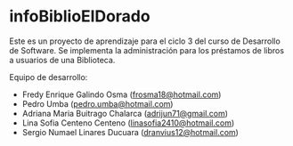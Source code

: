 # infoBiblioElDorado

Este es un proyecto de aprendizaje para el ciclo 3 del curso de Desarrollo de Software.
Se implementa la administración para los préstamos de libros a usuarios de una Biblioteca.

Equipo de desarrollo:
- Fredy Enrique Galindo Osma (frosma18@hotmail.com)
- Pedro Umba (pedro.umba@hotmail.com)
- Adriana Maria Buitrago Chalarca	(adrijun71@gmail.com)
- Lina Sofia Centeno Centeno	(linasofia2410@hotmail.com)
- Sergio Numael Linares Ducuara	(dranvius12@hotmail.com)
